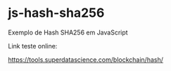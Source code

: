 # js-hash-sha256
Exemplo de Hash SHA256 em JavaScript

Link teste online:

https://tools.superdatascience.com/blockchain/hash/
